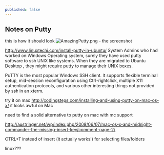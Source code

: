 ```yaml
---
published: false
---
```














## Notes on Putty

this is how it should look
![AmazingPutty.png]({{site.baseurl}}/_drafts/AmazingPutty.png) - the screenshot


http://www.linuxtechi.com/install-putty-in-ubuntu/ 
System Admins who had worked on Windows Operating system, surely they have used putty software to ssh UNIX like systems. When they are migrated to Ubuntu Desktop , they might require putty to manage their UNIX boxes.

PuTTY is the most popular Windows SSH client. It supports flexible terminal setup, mid-session reconfiguration using Ctrl-rightclick, multiple X11 authentication protocols, and various other interesting things not provided by ssh in an xterm.

try it on mac
http://codingsteps.com/installing-and-using-putty-on-mac-os-x/
it looks awful on Mac

need to find a solid alternative to putty on mac
with mc support

http://austringer.net/wp/index.php/2008/06/07/mac-os-x-and-midnight-commander-the-missing-insert-key/comment-page-2/

CTRL+T instead of insert (it actually works!) for selecting files/folders


linux???